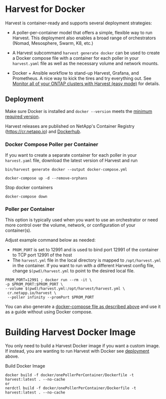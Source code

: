# Harvest for Docker

Harvest is container-ready and supports several deployment strategies:
 
- A poller-per-container model that offers a simple, flexible way to run Harvest. This deployment also enables a broad range of orchestrators (Nomad, Mesosphere, Swarm, K8, etc.)

- A Harvest subcommand `harvest generate docker` can be used to create a Docker compose file with a container for each poller in your `harvest.yaml` file as well as the necessary volume and network mounts.

- Docker + Ansible workflow to stand-up Harvest, Grafana, and Prometheus. A nice way to kick the tires and try everything out. See [Monitor all of your ONTAP clusters with Harvest (easy mode)](https://netapp.io/2021/05/21/monitor-all-of-your-ontap-clusters-with-harvest-easy-mode/) for details.
## Deployment

Make sure Docker is installed and `docker --version` meets the [minimum required version](https://github.com/NetApp/harvest#requirements).

Harvest releases are published on NetApp's Container Registry (https://cr.netapp.io) and [Dockerhub](https://hub.docker.com/r/rahulguptajss/harvest).

### Docker Compose Poller per Container

If you want to create a separate container for each poller in your `harvest.yaml` file, download the latest version of Harvest and run 

```
bin/harvest generate docker --output docker-compose.yml

docker-compose up -d --remove-orphans
```

Stop docker containers

```
docker-compose down
```
### Poller per Container

This option is typically used when you want to use an orchestrator or need more control over the volume, network, or configuration of your container(s).

Adjust example command below as needed:

- `PROM_PORT` is set to 12991 and is used to bind port 12991 of the container to TCP port 12991 of the host
- The `harvest.yml` file in the local directory is mapped to `/opt/harvest.yml` in the container. If you want to run with a different Harvest config file, change `$(pwd)/harvest.yml` to point to the desired local file.
   
```
PROM_PORT=12991 ; docker run --rm -it \
-p $PROM_PORT:$PROM_PORT \
--volume $(pwd)/harvest.yml:/opt/harvest/harvest.yml \
 cr.netapp.io/harvest \
 --poller infinity --promPort $PROM_PORT
```

You can also generate a [docker-compose file as described above](#docker-compose-poller-per-container) and use it as a guide without using Docker compose.

# Building Harvest Docker Image

You only need to build a Harvest Docker image if you want a custom image. If instead, you are wanting to run Harvest with Docker see [deployment](#deployment) above.

Build Docker Image

```
docker build -f docker/onePollerPerContainer/Dockerfile -t harvest:latest . --no-cache
or
nerdctl build -f docker/onePollerPerContainer/Dockerfile -t harvest:latest . --no-cache
```
